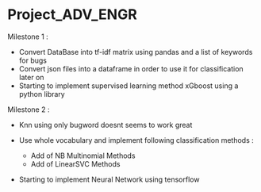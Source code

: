 # Project_ADV_ENGR


Milestone 1 :
  - Convert DataBase into tf-idf matrix using pandas and a list of keywords for bugs
  - Convert json files into a dataframe in order to use it for classification later on
  - Starting to implement supervised learning method xGboost using a python library

Milestone 2 :
  - Knn using only bugword doesnt seems to work great 
  - Use whole vocabulary and implement following classification methods :
    - Add of NB Multinomial Methods
    - Add of LinearSVC Methods

  - Starting to implement Neural Network using tensorflow